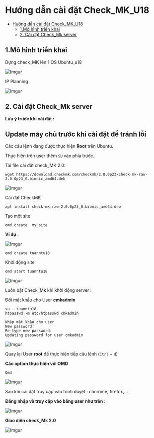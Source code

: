# Hướng dẫn cài đặt Check_MK_U18


- [Hướng dẫn cài đặt Check_MK_U18](#hướng-dẫn-cài-đặt-check_mk_u18)
  - [1.Mô hình triển khai](#1mô-hình-triển-khai)
  - [2. Cài đặt Check_Mk server](#2-cài-đặt-check_mk-server)



## 1.Mô hình triển khai

Dựng check_MK lên 1 OS Ubuntu_u18

![Imgur](https://i.imgur.com/EMfgMiL.png)

IP Planning

![Imgur](https://i.imgur.com/Xacmabs.png)

## 2. Cài đặt Check_Mk server


**Lưu ý trước khi cài đặt :**

<h2>Update máy chủ trước khi cài đặt để tránh lỗi</h2>

Các câu lệnh đang được thực hiện **Root** trên Ubuntu.

Thực hiện trên user thêm ``SU`` vào phía trước.

Tải file cài đặt check_MK 2.0:

```
wget https://download.checkmk.com/checkmk/2.0.0p23/check-mk-raw-2.0.0p23_0.bionic_amd64.deb
```

![Imgur](https://i.imgur.com/gB69R6w.png)

Cài đặt CheckMK

```
apt install check-mk-raw-2.0.0p23_0.bionic_amd64.deb
```

Tạo một site 

`omd create  my_site`

**Ví dụ** :

![Imgur](https://i.imgur.com/TnG4ya0.png)

``` 
omd create tuanntu18
```

Khởi động site

```
omd start tuanntu18
```
![Imgur](https://i.imgur.com/mxiaBjB.png)

Luôn bật Check_Mk khi khởi động server : 

Đổi mật khẩu cho User **cmkadmin**

```
su - tuanntu18
htpasswd -m etc/htpasswd cmkadmin
```

```
Nhập mật khẩu cho user
New password:
Re-type new password:
Updating password for user cmkadmin
```

![Imgur](https://i.imgur.com/fFBe8bd.png)


Quay lại User **root** để thực hiện tiếp câu lệnh (`Ctrl` + `d`)

**Các option thực hiện với OMD**

```
Omd
```

![Imgur](https://i.imgur.com/8IhSFqm.png)

Sau khi cài đặt truy cập vào trình duyệt : chorome, firefox,... 


**Đăng nhập và truy cập vào bằng user như trên**  :

![Imgur](https://i.imgur.com/afBnFFV.png)

**Giao diện check_Mk 2.0**

![Imgur](https://i.imgur.com/buyD6sI.png)


